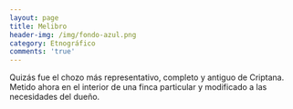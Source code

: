 ```yaml
---
layout: page
title: Melibro
header-img: /img/fondo-azul.png
category: Etnográfico
comments: 'true'
---
```



Quizás fue el chozo más representativo, completo y antiguo de Criptana. Metido ahora en el interior de una finca particular y modificado a las necesidades del dueño.
